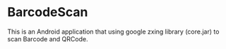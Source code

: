 # BarcodeScan
This is an Android application that using google zxing library (core.jar) to scan Barcode and QRCode.
